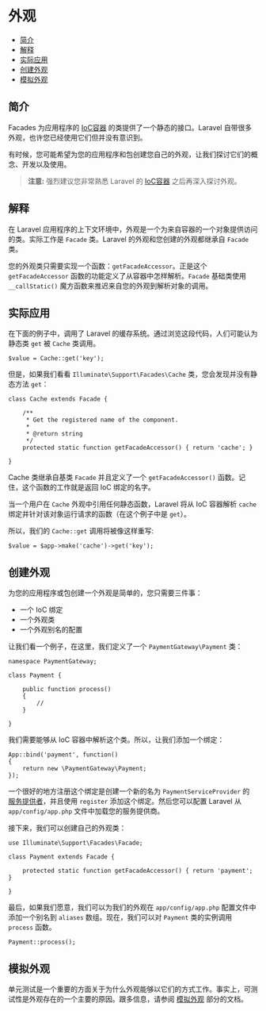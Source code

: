 # 外观

- [简介](#introduction)
- [解释](#explanation)
- [实际应用](#practical-usage)
- [创建外观](#creating-facades)
- [模拟外观](#mocking-facades)

<a name="introduction"></a>
## 简介

Facades 为应用程序的 [IoC容器](/docs/ioc) 的类提供了一个静态的接口。Laravel 自带很多外观，也许您已经使用它们但并没有意识到。

有时候，您可能希望为您的应用程序和包创建您自己的外观，让我们探讨它们的概念、开发以及使用。

> **注意:** 强烈建议您非常熟悉 Laravel 的 [IoC容器](/docs/ioc) 之后再深入探讨外观。

<a name="explanation"></a>
## 解释

在 Laravel 应用程序的上下文环境中，外观是一个为来自容器的一个对象提供访问的类。实际工作是 `Facade` 类。Laravel 的外观和您创建的外观都继承自 `Facade` 类。

您的外观类只需要实现一个函数：`getFacadeAccessor`。正是这个 `getFacadeAccessor` 函数的功能定义了从容器中怎样解析。`Facade` 基础类使用 `__callStatic()` 魔方函数来推迟来自您的外观到解析对象的调用。

<a name="practical-usage"></a>
## 实际应用

在下面的例子中，调用了 Laravel 的缓存系统。通过浏览这段代码，人们可能认为静态类 `get` 被 `Cache` 类调用。

	$value = Cache::get('key');

但是，如果我们看看 `Illuminate\Support\Facades\Cache` 类，您会发现并没有静态方法 `get`：

	class Cache extends Facade {

		/**
		 * Get the registered name of the component.
		 *
		 * @return string
		 */
		protected static function getFacadeAccessor() { return 'cache'; }

	}

Cache 类继承自基类 `Facade` 并且定义了一个 `getFacadeAccessor()` 函数。记住，这个函数的工作就是返回 IoC 绑定的名字。

当一个用户在 `Cache` 外观中引用任何静态函数，Laravel 将从 IoC 容器解析 `cache` 绑定并针对该对象运行请求的函数（在这个例子中是 `get`）。

所以，我们的 `Cache::get` 调用将被像这样重写:

	$value = $app->make('cache')->get('key');

<a name="creating-facades"></a>
## 创建外观

为您的应用程序或包创建一个外观是简单的，您只需要三件事：

- 一个 IoC 绑定
- 一个外观类
- 一个外观别名的配置

让我们看一个例子，在这里，我们定义了一个 `PaymentGateway\Payment` 类：

	namespace PaymentGateway;

	class Payment {

		public function process()
		{
			//
		}

	}

我们需要能够从 IoC 容器中解析这个类。所以，让我们添加一个绑定：

	App::bind('payment', function()
	{
		return new \PaymentGateway\Payment;
	});

一个很好的地方注册这个绑定是创建一个新的名为 `PaymentServiceProvider` 的 [服务提供者](/docs/ioc#service-providers)，并且使用 `register` 添加这个绑定。然后您可以配置 Laravel 从 `app/config/app.php` 文件中加载您的服务提供商。

接下来，我们可以创建自己的外观类：

	use Illuminate\Support\Facades\Facade;

	class Payment extends Facade {

		protected static function getFacadeAccessor() { return 'payment'; }

	}

最后，如果我们愿意，我们可以为我们的外观在 `app/config/app.php` 配置文件中添加一个别名到 `aliases`  数组。现在，我们可以对 `Payment` 类的实例调用 `process` 函数。

	Payment::process();

<a name="mocking-facades"></a>
## 模拟外观

单元测试是一个重要的方面关于为什么外观能够以它们的方式工作。事实上，可测试性是外观存在的一个主要的原因。跟多信息，请参阅 [模拟外观](/docs/testing#mocking-facades) 部分的文档。
